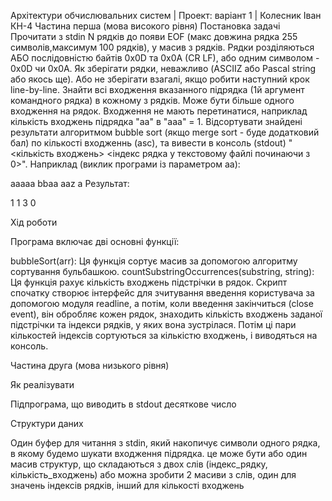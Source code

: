 Архітектури обчислювальних систем | Проект: варіант 1 | Колесник Іван КН-4
Частина перша (мова високого рівня)
Постановка задачі
Прочитати з stdin N рядків до появи EOF (макс довжина рядка 255 символів,максимум 100 рядків), у масив з рядків. Рядки розділяються АБО послідовністю байтів 0x0D та 0x0A (CR LF), або одним символом - 0x0D чи 0x0A.
Як зберігати рядки, неважливо (ASCIIZ або Pascal string або якось ще). Або не зберігати взагалі, якщо робити наступний крок line-by-line.
Знайти всі входження вказанного підрядка (1й аргумент командного рядка) в кожному з рядків. Може бути більше одного входження на рядок.
Входження не мають перетинатися, наприклад кількість входжень підрядка "aa" в "aaa" = 1.
Відсортувати знайдені результати алгоритмом bubble sort (якщо merge sort - буде додатковий бал) по кількості входженнь (asc), та вивести в консоль (stdout) 
"<кількість входжень> <індекс рядка у текстовому файлі починаючи з 0>".
Наприклад (виклик програми із параметром aa):

aaaaa bbaa
aaz a
Результат:

1 1
3 0

Хід роботи 

Програма включає дві основні функції:

bubbleSort(arr): Ця функція сортує масив за допомогою алгоритму сортування бульбашкою.
countSubstringOccurrences(substring, string): Ця функція рахує кількість входжень підстрічки в рядок.
Скрипт спочатку створює інтерфейс для зчитування введення користувача за допомогою модуля readline, а потім, коли введення закінчиться (close event), він обробляє кожен рядок, знаходить кількість входжень заданої підстрічки та індекси рядків, у яких вона зустрілася. Потім ці пари кількостей індексів сортуються за кількістю входжень, і виводяться на консоль.

Частина друга (мова низького рівня)

Як реалізувати

Підпрограма, що виводить в stdout десяткове число 

Структури даних

Один буфер для читання з stdin, який накопичує символи одного рядка, в якому будемо шукати входження підрядка. 
це може бути або один масив структур, що складаються з двох слів (індекс_рядку, кількість_входжень)
або можна зробити 2 масиви з слів, один для значень індексів рядків, інший для кількості входжень
